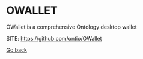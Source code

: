 # OWALLET
 
 OWallet is a comprehensive Ontology desktop wallet
 
 SITE: https://github.com/ontio/OWallet

 [Go back](https://portable-linux-apps.github.io/apps.html)
